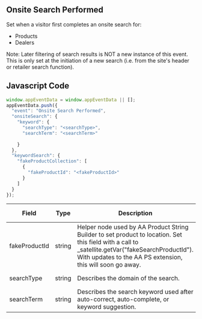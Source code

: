 ## Onsite Search Performed

Set when a visitor first completes an onsite search for:
 - Products
 - Dealers

Note: Later filtering of search results is NOT a new instance of this event. This is only set at the initiation of a new search (i.e. from the site's header or retailer search function).

## Javascript Code
```js
window.appEventData = window.appEventData || [];
appEventData.push({
  "event": "Onsite Search Performed",
  "onsiteSearch": {
    "keyword": {
      "searchType": "<searchType>",
      "searchTerm": "<searchTerm>"
      
    }
  },
  "keywordSearch": {
    "fakeProductCollection": [
      {
        "fakeProductId": "<fakeProductId>"
      }
    ]
  }
});
```

|Field|Type|Description|Examples|Pattern|Min Length|Max Length|Minimum|Maximum|Multiple Of|
| --- | --- | --- | --- | --- | --- | --- | --- | --- | --- |
|fakeProductId|string|Helper node used by AA Product String Builder to set product to location. Set this field with a call to _satellite.getVar("fakeSearchProductId").  With updates to the AA PS extension, this will soon go away.|_satellite.getVar("fakeSearchProductId")|||||||
|searchType|string|Describes the domain of the search. |products, properties, articles, authors, coupons, publications|||||||
|searchTerm|string|Describes the search keyword used after auto-correct, auto-complete, or keyword suggestion. |hardwood, cleaning, product care, warranties|||||||
